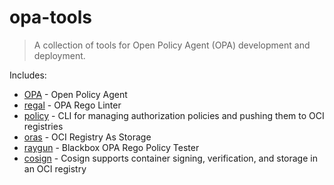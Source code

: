 # opa-tools

> A collection of tools for Open Policy Agent (OPA) development and deployment.

Includes:

- [OPA](https://www.openpolicyagent.org/) - Open Policy Agent
- [regal](https://github.com/StyraInc/regal) - OPA Rego Linter
- [policy](https://github.com/opcr-io/policy) - CLI for managing authorization policies and pushing them to OCI registries
- [oras](https://oras.land/) - OCI Registry As Storage
- [raygun](https://github.com/mheers/opa-raygun) - Blackbox OPA Rego Policy Tester
- [cosign](https://hub.docker.com/r/bitnami/cosign) - Cosign supports container signing, verification, and storage in an OCI registry
